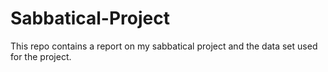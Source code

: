 # Sabbatical-Project
This repo contains a report on my sabbatical project and the data set used for the project.
